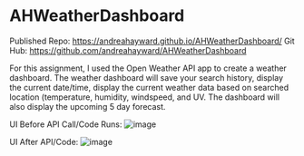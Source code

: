 # AHWeatherDashboard

Published Repo: https://andreahayward.github.io/AHWeatherDashboard/
Git Hub: https://github.com/andreahayward/AHWeatherDashboard

For this assignment, I used the Open Weather API app to create a weather dashboard. The weather dashboard will save your search history, display the current date/time, display the current weather data based on searched location (temperature, humidity, windspeed, and UV. The dashboard will also display the upcoming 5 day forecast.

UI Before API Call/Code Runs:
![image](https://user-images.githubusercontent.com/67828728/93415297-2b51de80-f871-11ea-8788-9404aab529e5.png)

UI After API/Code:
![image](https://user-images.githubusercontent.com/67828728/93415363-53d9d880-f871-11ea-8438-1c00df55f8a3.png)
